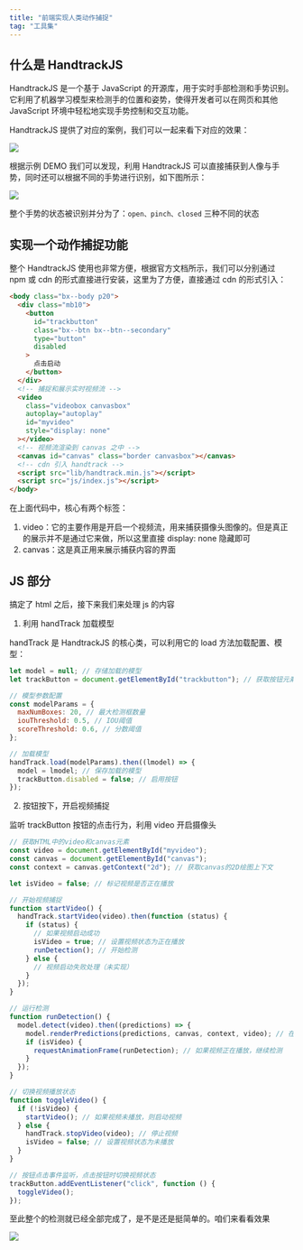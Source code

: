 ```yaml
---
title: "前端实现人类动作捕捉"
tag: "工具集"
---
```


## 什么是 HandtrackJS

HandtrackJS 是一个基于 JavaScript 的开源库，用于实时手部检测和手势识别。它利用了机器学习模型来检测手的位置和姿势，使得开发者可以在网页和其他 JavaScript 环境中轻松地实现手势控制和交互功能。

HandtrackJS 提供了对应的案例，我们可以一起来看下对应的效果：

![](../imgs/36/01.png)

根据示例 DEMO 我们可以发现，利用 HandtrackJS 可以直接捕获到人像与手势，同时还可以根据不同的手势进行识别，如下图所示：

![](../imgs/36/01.gif)

整个手势的状态被识别并分为了：`open、pinch、closed` 三种不同的状态

## 实现一个动作捕捉功能

整个 HandtrackJS 使用也非常方便，根据官方文档所示，我们可以分别通过 npm 或 cdn 的形式直接进行安装，这里为了方便，直接通过 cdn 的形式引入：

```html
<body class="bx--body p20">
  <div class="mb10">
    <button
      id="trackbutton"
      class="bx--btn bx--btn--secondary"
      type="button"
      disabled
    >
      点击启动
    </button>
  </div>
  <!-- 捕捉和展示实时视频流 -->
  <video
    class="videobox canvasbox"
    autoplay="autoplay"
    id="myvideo"
    style="display: none"
  ></video>
  <!-- 视频流渲染到 canvas 之中 -->
  <canvas id="canvas" class="border canvasbox"></canvas>
  <!-- cdn 引入 handtrack -->
  <script src="lib/handtrack.min.js"></script>
  <script src="js/index.js"></script>
</body>
```

在上面代码中，核心有两个标签：

1. video：它的主要作用是开启一个视频流，用来捕获摄像头图像的。但是真正的展示并不是通过它来做，所以这里直接 display: none 隐藏即可
2. canvas：这是真正用来展示捕获内容的界面

## JS 部分

搞定了 html 之后，接下来我们来处理 js 的内容

1. 利用 handTrack 加载模型

handTrack 是 HandtrackJS 的核心类，可以利用它的 load 方法加载配置、模型：

```js
let model = null; // 存储加载的模型
let trackButton = document.getElementById("trackbutton"); // 获取按钮元素

// 模型参数配置
const modelParams = {
  maxNumBoxes: 20, // 最大检测框数量
  iouThreshold: 0.5, // IOU阈值
  scoreThreshold: 0.6, // 分数阈值
};

// 加载模型
handTrack.load(modelParams).then((lmodel) => {
  model = lmodel; // 保存加载的模型
  trackButton.disabled = false; // 启用按钮
});
```

2. 按钮按下，开启视频捕捉

监听 trackButton 按钮的点击行为，利用 video 开启摄像头

```js
// 获取HTML中的video和canvas元素
const video = document.getElementById("myvideo");
const canvas = document.getElementById("canvas");
const context = canvas.getContext("2d"); // 获取canvas的2D绘图上下文

let isVideo = false; // 标记视频是否正在播放

// 开始视频捕捉
function startVideo() {
  handTrack.startVideo(video).then(function (status) {
    if (status) {
      // 如果视频启动成功
      isVideo = true; // 设置视频状态为正在播放
      runDetection(); // 开始检测
    } else {
      // 视频启动失败处理（未实现）
    }
  });
}

// 运行检测
function runDetection() {
  model.detect(video).then((predictions) => {
    model.renderPredictions(predictions, canvas, context, video); // 在canvas上绘制检测结果
    if (isVideo) {
      requestAnimationFrame(runDetection); // 如果视频正在播放，继续检测
    }
  });
}

// 切换视频播放状态
function toggleVideo() {
  if (!isVideo) {
    startVideo(); // 如果视频未播放，则启动视频
  } else {
    handTrack.stopVideo(video); // 停止视频
    isVideo = false; // 设置视频状态为未播放
  }
}

// 按钮点击事件监听，点击按钮时切换视频状态
trackButton.addEventListener("click", function () {
  toggleVideo();
});
```

至此整个的检测就已经全部完成了，是不是还是挺简单的。咱们来看看效果

![](../imgs/36/01.webp)
